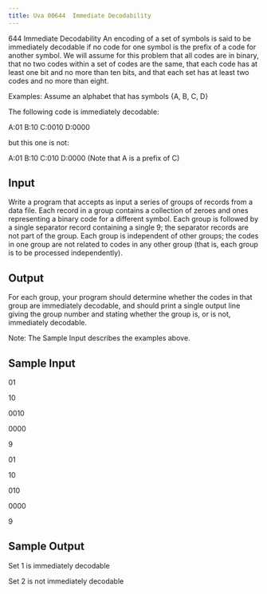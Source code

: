 ```yaml
---
title: Uva 00644  Immediate Decodability
---
```


644 Immediate Decodability
An encoding of a set of symbols is said to be immediately decodable if no code for one symbol is the
prefix of a code for another symbol. We will assume for this problem that all codes are in binary, that
no two codes within a set of codes are the same, that each code has at least one bit and no more than
ten bits, and that each set has at least two codes and no more than eight.

Examples: Assume an alphabet that has symbols {A, B, C, D}

The following code is immediately decodable:

A:01 B:10 C:0010 D:0000

but this one is not:

A:01 B:10 C:010 D:0000 (Note that A is a prefix of C)

## Input
Write a program that accepts as input a series of groups of records from a data file. Each record in a
group contains a collection of zeroes and ones representing a binary code for a different symbol. Each
group is followed by a single separator record containing a single 9; the separator records are not part
of the group. Each group is independent of other groups; the codes in one group are not related to
codes in any other group (that is, each group is to be processed independently).

## Output
For each group, your program should determine whether the codes in that group are immediately
decodable, and should print a single output line giving the group number and stating whether the
group is, or is not, immediately decodable.

Note: The Sample Input describes the examples above.

## Sample Input
<p>01</p><p>10</p><p>0010</p><p>0000</p><p>9</p><p>01</p><p>10</p><p>010</p><p>0000</p><p>9</p><p></p>

## Sample Output
<p>Set 1 is immediately decodable</p><p>Set 2 is not immediately decodable</p>